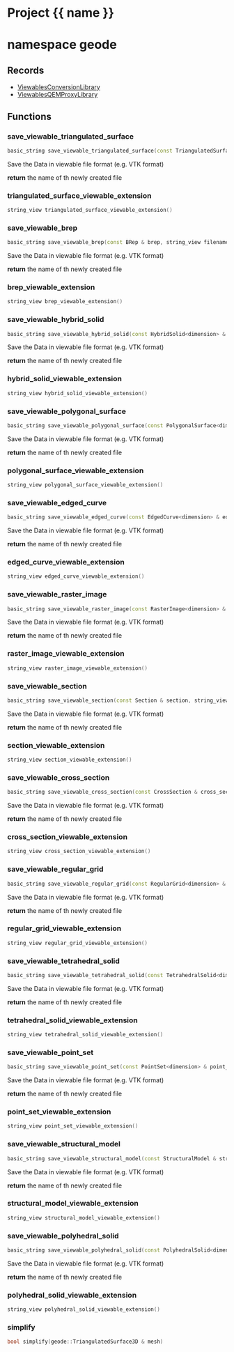 <script setup>
import {useRoute} from 'vitepress'
const {path} = useRoute()
const tokens = path.split('/')
const words = tokens[2].split('-');
for (let i = 0; i < words.length; i++) {
    words[i] = words[i].charAt(0).toUpperCase() + words[i].slice(1);
    words[i] = words[i].replace('geode', 'Geode')
}
const name = words.join('-');
</script>
# Project {{ name }}

# namespace geode



## Records

* [ViewablesConversionLibrary](ViewablesConversionLibrary.md)
* [ViewablesQEMProxyLibrary](ViewablesQEMProxyLibrary.md)


## Functions

### save_viewable_triangulated_surface

```cpp
basic_string save_viewable_triangulated_surface(const TriangulatedSurface<dimension> & triangulated_surface, string_view filename_without_extension)
```


 Save the Data in viewable file format (e.g. VTK format)

**return** the name of th newly created file

### triangulated_surface_viewable_extension

```cpp
string_view triangulated_surface_viewable_extension()
```


### save_viewable_brep

```cpp
basic_string save_viewable_brep(const BRep & brep, string_view filename_without_extension)
```


 Save the Data in viewable file format (e.g. VTK format)

**return** the name of th newly created file

### brep_viewable_extension

```cpp
string_view brep_viewable_extension()
```


### save_viewable_hybrid_solid

```cpp
basic_string save_viewable_hybrid_solid(const HybridSolid<dimension> & hybrid_solid, string_view filename_without_extension)
```


 Save the Data in viewable file format (e.g. VTK format)

**return** the name of th newly created file

### hybrid_solid_viewable_extension

```cpp
string_view hybrid_solid_viewable_extension()
```


### save_viewable_polygonal_surface

```cpp
basic_string save_viewable_polygonal_surface(const PolygonalSurface<dimension> & polygonal_surface, string_view filename_without_extension)
```


 Save the Data in viewable file format (e.g. VTK format)

**return** the name of th newly created file

### polygonal_surface_viewable_extension

```cpp
string_view polygonal_surface_viewable_extension()
```


### save_viewable_edged_curve

```cpp
basic_string save_viewable_edged_curve(const EdgedCurve<dimension> & edged_curve, string_view filename_without_extension)
```


 Save the Data in viewable file format (e.g. VTK format)

**return** the name of th newly created file

### edged_curve_viewable_extension

```cpp
string_view edged_curve_viewable_extension()
```


### save_viewable_raster_image

```cpp
basic_string save_viewable_raster_image(const RasterImage<dimension> & raster_image, string_view filename_without_extension)
```


 Save the Data in viewable file format (e.g. VTK format)

**return** the name of th newly created file

### raster_image_viewable_extension

```cpp
string_view raster_image_viewable_extension()
```


### save_viewable_section

```cpp
basic_string save_viewable_section(const Section & section, string_view filename_without_extension)
```


 Save the Data in viewable file format (e.g. VTK format)

**return** the name of th newly created file

### section_viewable_extension

```cpp
string_view section_viewable_extension()
```


### save_viewable_cross_section

```cpp
basic_string save_viewable_cross_section(const CrossSection & cross_section, string_view filename_without_extension)
```


 Save the Data in viewable file format (e.g. VTK format)

**return** the name of th newly created file

### cross_section_viewable_extension

```cpp
string_view cross_section_viewable_extension()
```


### save_viewable_regular_grid

```cpp
basic_string save_viewable_regular_grid(const RegularGrid<dimension> & regular_grid, string_view filename_without_extension)
```


 Save the Data in viewable file format (e.g. VTK format)

**return** the name of th newly created file

### regular_grid_viewable_extension

```cpp
string_view regular_grid_viewable_extension()
```


### save_viewable_tetrahedral_solid

```cpp
basic_string save_viewable_tetrahedral_solid(const TetrahedralSolid<dimension> & tetrahedral_solid, string_view filename_without_extension)
```


 Save the Data in viewable file format (e.g. VTK format)

**return** the name of th newly created file

### tetrahedral_solid_viewable_extension

```cpp
string_view tetrahedral_solid_viewable_extension()
```


### save_viewable_point_set

```cpp
basic_string save_viewable_point_set(const PointSet<dimension> & point_set, string_view filename_without_extension)
```


 Save the Data in viewable file format (e.g. VTK format)

**return** the name of th newly created file

### point_set_viewable_extension

```cpp
string_view point_set_viewable_extension()
```


### save_viewable_structural_model

```cpp
basic_string save_viewable_structural_model(const StructuralModel & structural_model, string_view filename_without_extension)
```


 Save the Data in viewable file format (e.g. VTK format)

**return** the name of th newly created file

### structural_model_viewable_extension

```cpp
string_view structural_model_viewable_extension()
```


### save_viewable_polyhedral_solid

```cpp
basic_string save_viewable_polyhedral_solid(const PolyhedralSolid<dimension> & polyhedral_solid, string_view filename_without_extension)
```


 Save the Data in viewable file format (e.g. VTK format)

**return** the name of th newly created file

### polyhedral_solid_viewable_extension

```cpp
string_view polyhedral_solid_viewable_extension()
```


### simplify

```cpp
bool simplify(geode::TriangulatedSurface3D & mesh)
```




